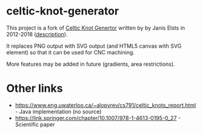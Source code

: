# celtic-knot-generator

This project is a fork of [Celtic Knot Genertor](https://w-shadow.com/celtic-knots/) written by by Janis Elsts in 2012-2018 
([description](https://w-shadow.com/blog/2012/05/17/celtic-knot-generator-canvas/)).

It replaces PNG output with SVG output (and HTML5 canvas with SVG element) so that it can be used for CNC machining.

More features may be added in future (gradients, area restrictions).



# Other links

* https://www.eng.uwaterloo.ca/~alopyrev/cs791/celtic_knots_report.html - Java implementation (no source)
* https://link.springer.com/chapter/10.1007/978-1-4613-0195-0_27 - Scientific paper
